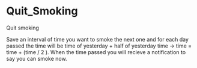 # Quit_Smoking

Quit smoking

Save an interval of time you want to smoke the next one and for each day passed the time will be time of yesterday + half of yesterday time -> time = time + (time / 2 ).
When the time passed you will recieve a notification to say you can smoke now.
